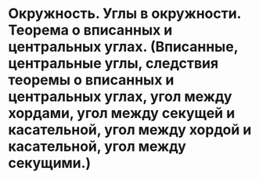 # Окружность. Углы в окружности. Теорема о вписанных и центральных углах. (Вписанные, центральные углы, следствия теоремы о вписанных и центральных углах, угол между хордами, угол между секущей и касательной, угол между хордой и касательной, угол между секущими.)